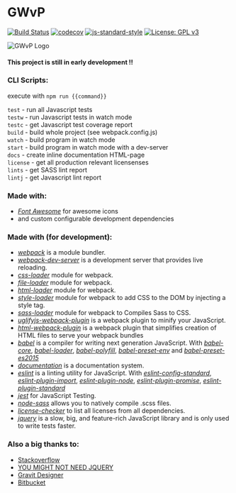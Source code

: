 # GWvP
[![Build Status](https://travis-ci.org/wladi0097/gwvp.svg?branch=master)](https://travis-ci.org/wladi0097/gwvp)
[![codecov](https://codecov.io/gh/wladi0097/gwvp/branch/master/graph/badge.svg)](https://codecov.io/gh/wladi0097/gwvp)
[![js-standard-style](https://img.shields.io/badge/code%20style-standard-brightgreen.svg?style=flat)](https://github.com/feross/standard)
[![License: GPL v3](https://img.shields.io/badge/License-GPL%20v3-blue.svg)](https://www.gnu.org/licenses/gpl-3.0)


![GWvP Logo](https://raw.githubusercontent.com/wladi0097/gwvp/master/src/img/Logo.png)

#### This project is still in early development !!

### CLI Scripts:
execute with ``npm run {{command}}``

``test`` 	- run all Javascript tests    
``testw`` 	- run Javascript tests in watch mode    
``testc`` 	- get Javascript test coverage report    
``build`` 	- build whole project (see webpack.config.js)   
``watch``	- build program in watch mode    
``start`` 	- build program in watch mode with a dev-server   
``docs`` 	- create inline documentation HTML-page    
``license``	- get all production relevant licensenses    
``lints`` 	- get SASS lint report   
``lintj`` 	- get Javascript lint report    

### Made with:

* *[Font Awesome](http://fontawesome.io)* for awesome icons
* and custom configurable development dependencies

### Made with (for development):

 * *[webpack](https://webpack.js.org/)* is a module bundler.
 * *[webpack-dev-server](https://github.com/webpack/webpack-dev-server)* is a development server that provides live reloading.
 * *[css-loader](https://github.com/webpack-contrib/css-loader)* module for webpack.
 * *[file-loader](https://github.com/webpack-contrib/file-loader)* module for webpack.
 * *[html-loader](https://github.com/webpack-contrib/html-loader)* module for webpack.
 * *[style-loader](https://github.com/webpack-contrib/style-loader)* module for webpack to add CSS to the DOM by injecting a style tag.
 * *[sass-loader](https://github.com/webpack-contrib/sass-loader)* module for webpack to Compiles Sass to CSS.
 * *[uglifyjs-webpack-plugin](https://github.com/webpack-contrib/uglifyjs-webpack-plugin)* is a webpack plugin to minify your JavaScript.
 * *[html-webpack-plugin](https://github.com/jantimon/html-webpack-plugin)* is a webpack plugin that simplifies creation of HTML files to serve your webpack bundles
 * *[babel](https://babeljs.io/)* is a compiler for writing next generation JavaScript. With *[babel-core](https://github.com/babel/babel/tree/master/packages/babel-core)*, *[babel-loader](https://github.com/babel/babel-loader)*, *[babel-polyfill](https://github.com/babel/babel/tree/master/packages/babel-polyfill)*, *[babel-preset-env](https://github.com/babel/babel-preset-env)* and *[babel-preset-es2015](https://github.com/babel/babel/tree/master/packages/babel-preset-es2015)*
 * *[documentation](http://documentation.js.org/)* is a documentation system.
 * *[eslint](https://eslint.org/)* is a linting utility for JavaScript. With  *[eslint-config-standard](https://github.com/standard/eslint-config-standard)*,
 *[eslint-plugin-import](https://github.com/benmosher/eslint-plugin-import)*, *[eslint-plugin-node](https://github.com/mysticatea/eslint-plugin-node)*, *[eslint-plugin-promise](https://github.com/xjamundx/eslint-plugin-promise)*, *[eslint-plugin-standard](https://github.com/xjamundx/eslint-plugin-standard)*
 * *[jest](https://facebook.github.io/jest/)* for JavaScript Testing.
 * *[node-sass](https://github.com/sass/node-sass)* allows you to natively compile .scss files.
 * *[license-checker](https://github.com/davglass/license-checker)* to list all licenses from all dependencies.
 * *[jquery](https://jquery.com/)*  is a slow, big, and feature-rich JavaScript library and is only used to write tests faster.

### Also a big thanks to:

* [Stackoverflow](https://stackoverflow.com)
* [YOU MIGHT NOT NEED JQUERY](http://youmightnotneedjquery.com/)
* [Gravit Designer](https://designer.gravit.io/)
* [Bitbucket](https://bitbucket.org)
